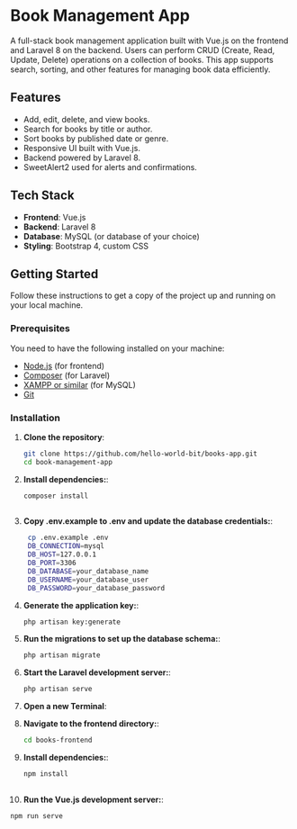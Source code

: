 # Book Management App

A full-stack book management application built with Vue.js on the frontend and Laravel 8 on the backend. Users can perform CRUD (Create, Read, Update, Delete) operations on a collection of books. This app supports search, sorting, and other features for managing book data efficiently.

## Features

- Add, edit, delete, and view books.
- Search for books by title or author.
- Sort books by published date or genre.
- Responsive UI built with Vue.js.
- Backend powered by Laravel 8.
- SweetAlert2 used for alerts and confirmations.

## Tech Stack

- **Frontend**: Vue.js
- **Backend**: Laravel 8
- **Database**: MySQL (or database of your choice)
- **Styling**: Bootstrap 4, custom CSS

## Getting Started

Follow these instructions to get a copy of the project up and running on your local machine.

### Prerequisites

You need to have the following installed on your machine:

- [Node.js](https://nodejs.org/en/) (for frontend)
- [Composer](https://getcomposer.org/) (for Laravel)
- [XAMPP or similar](https://www.apachefriends.org/index.html) (for MySQL)
- [Git](https://git-scm.com/) 

### Installation

1. **Clone the repository**:

   ```bash
   git clone https://github.com/hello-world-bit/books-app.git
   cd book-management-app

2. **Install dependencies:**:

   ```bash
   composer install
 
3. **Copy .env.example to .env and update the database credentials:**:

   ```bash
    cp .env.example .env   
    DB_CONNECTION=mysql
    DB_HOST=127.0.0.1
    DB_PORT=3306
    DB_DATABASE=your_database_name
    DB_USERNAME=your_database_user
    DB_PASSWORD=your_database_password

4. **Generate the application key:**:

   ```bash
   php artisan key:generate 

5. **Run the migrations to set up the database schema:**:

   ```bash
   php artisan migrate 

6. **Start the Laravel development server:**:

   ```bash
   php artisan serve
   
7. **Open a new Terminal**:
 

8. **Navigate to the frontend directory:**:

   ```bash
   cd books-frontend 

9. **Install dependencies:**:

   ```bash
   npm install
 
10. **Run the Vue.js development server:**:

   ```bash
   npm run serve
